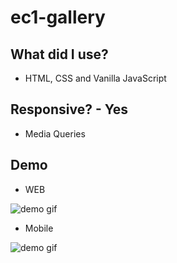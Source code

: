 # ec1-gallery

## What did I use?

* HTML, CSS and Vanilla JavaScript

## Responsive? - Yes 

* Media Queries 

## Demo


* WEB 

![demo gif](./webExample.gif)


* Mobile

![demo gif](./mobileExample.gif)
